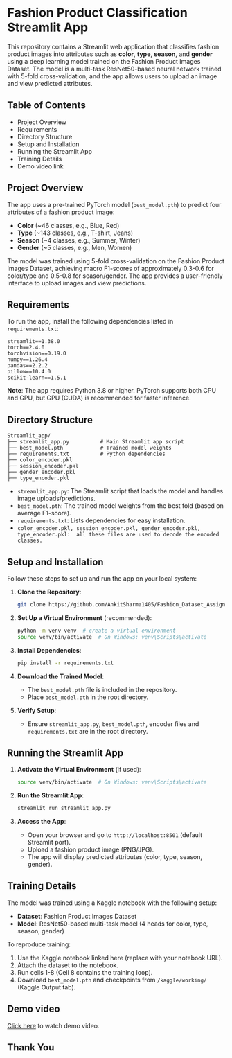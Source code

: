 # Fashion Product Classification Streamlit App

This repository contains a Streamlit web application that classifies fashion product images into attributes such as **color**, **type**, **season**, and **gender** using a deep learning model trained on the Fashion Product Images Dataset. The model is a multi-task ResNet50-based neural network trained with 5-fold cross-validation, and the app allows users to upload an image and view predicted attributes.

## Table of Contents

- Project Overview
- Requirements
- Directory Structure
- Setup and Installation
- Running the Streamlit App
- Training Details
- Demo video link


## Project Overview

The app uses a pre-trained PyTorch model (`best_model.pth`) to predict four attributes of a fashion product image:

- **Color** (\~46 classes, e.g., Blue, Red)
- **Type** (\~143 classes, e.g., T-shirt, Jeans)
- **Season** (\~4 classes, e.g., Summer, Winter)
- **Gender** (\~5 classes, e.g., Men, Women)

The model was trained using 5-fold cross-validation on the Fashion Product Images Dataset, achieving macro F1-scores of approximately 0.3-0.6 for color/type and 0.5-0.8 for season/gender. The app provides a user-friendly interface to upload images and view predictions.

## Requirements

To run the app, install the following dependencies listed in `requirements.txt`:

```
streamlit==1.38.0
torch==2.4.0
torchvision==0.19.0
numpy==1.26.4
pandas==2.2.2
pillow==10.4.0
scikit-learn==1.5.1
```

**Note**: The app requires Python 3.8 or higher. PyTorch supports both CPU and GPU, but GPU (CUDA) is recommended for faster inference.

## Directory Structure

```
Streamlit_app/
├── streamlit_app.py          # Main Streamlit app script
├── best_model.pth            # Trained model weights
├── requirements.txt          # Python dependencies
├── color_encoder.pkl
├── session_encoder.pkl         
├── gender_encoder.pkl
├── type_encoder.pkl
```

- `streamlit_app.py`: The Streamlit script that loads the model and handles image uploads/predictions.
- `best_model.pth`: The trained model weights from the best fold (based on average F1-score).
- `requirements.txt`: Lists dependencies for easy installation.
- `color_encoder.pkl, session_encoder.pkl, gender_encoder.pkl, type_encoder.pkl:  all these files are used to decode the encoded classes.`

## Setup and Installation

Follow these steps to set up and run the app on your local system:

1. **Clone the Repository**:

   ```bash
   git clone https://github.com/AnkitSharma1405/Fashion_Dataset_Assignment.git
   ```

2. **Set Up a Virtual Environment** (recommended):

   ```bash
   python -m venv venv  # create a virtual environment
   source venv/bin/activate  # On Windows: venv\Scripts\activate
   ```

3. **Install Dependencies**:

   ```bash
   pip install -r requirements.txt
   ```

4. **Download the Trained Model**:

   - The `best_model.pth` file is included in the repository.
   - Place `best_model.pth` in the root directory.

5. **Verify Setup**:

   - Ensure  `streamlit_app.py`, `best_model.pth`, encoder files and `requirements.txt` are in the root directory.

## Running the Streamlit App

1. **Activate the Virtual Environment** (if used):

   ```bash
   source venv/bin/activate  # On Windows: venv\Scripts\activate
   ```

2. **Run the Streamlit App**:

   ```bash
   streamlit run streamlit_app.py
   ```

3. **Access the App**:

   - Open your browser and go to `http://localhost:8501` (default Streamlit port).
   - Upload a fashion product image (PNG/JPG).
   - The app will display predicted attributes (color, type, season, gender).

## Training Details

The model was trained using a Kaggle notebook with the following setup:

- **Dataset**: Fashion Product Images Dataset
- **Model**: ResNet50-based multi-task model (4 heads for color, type, season, gender)

To reproduce training:

1. Use the Kaggle notebook linked here (replace with your notebook URL).
2. Attach the dataset to the notebook.
3. Run cells 1-8 (Cell 8 contains the training loop).
4. Download `best_model.pth` and checkpoints from `/kaggle/working/` (Kaggle Output tab).

## Demo video
[Click here](https://www.loom.com/share/851e91b71f644bfea3bd2af1d7df6de4?sid=525bf4d2-bfc2-40a5-a5ba-2eac63161c49) to watch demo video.

## Thank You

